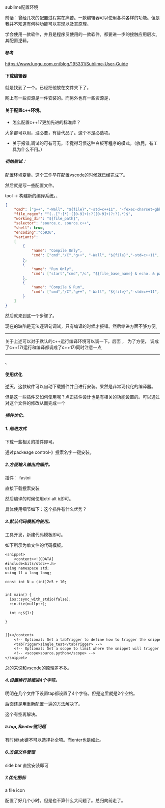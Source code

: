 sublime配置环境

前话：曾经几次的配置过程实在痛苦。一款编辑器可以使用各种各样的功能。但是我并不知道有何种功能可以实现以及其原理。

学会使用一款软件，并且是程序员使用的一款软件，都要进一步的接触应用层次。其配置逻辑。

#### 参考

https://www.luogu.com.cn/blog/195331/Sublime-User-Guide



#### 下载编辑器

就是找到了一个。已经把他放在文件夹下了。

网上有一些资源是一件安装的。而另外也有一些资源是，



#### 关于配置c++环境。

- 怎么配置c++17更加先进的标准库？

大多都可以用，没必要，有替代品了。这个不是必选项。

- 关于报错,调试的可有可无。毕竟得习惯这种白板写程序的模式。（放屁，有工具为什么不用。）

##### 初始尝试：

配置环境变量。这个工作早在配置vscode的时候就已经完成了。

然后就是写一些配置文件。

tool -> 构建新的编译系统。、

```json
{
	"cmd": ["g++", "-Wall", "${file}","-std=c++11", "-fexec-charset=gbk", "-o","${file_path}/${file_base_name}"],
	"file_regex": "^(..[^:]*):([0-9]+):?([0-9]+)?:?(.*)$",
	"working_dir": "${file_path}",
	"selector": "source.c, source.c++",
	"shell": true,
	"encoding":"cp936",
	"variants":
	[
		{
			"name": "Compile Only",
			"cmd": ["cmd","/C","g++", "-Wall", "${file}","-std=c++11", "-fexec-charset=gbk", "-o","${file_path}/${file_base_name}"],
		},
		{
			"name": "Run Only",
			"cmd": ["start","cmd","/c", "${file_base_name} & echo. & pause"],
		},
		{
			"name": "Compile & Run",
			"cmd": ["cmd","/C","g++", "-Wall", "${file}","-std=c++11", "-fexec-charset=gbk", "-o","${file_path}/${file_base_name}", "&&","start","cmd","/c", "${file_base_name} & echo. & pause"],
		}
	]
}

```

然后就来到这一个步骤了。

现在的缺陷是无法逐语句调试，只有编译的时候才报错。然后缩进方面不够方便。

--------

关于上述可以对于默认的c++运行编译环境可以调一下。后面 ， 为了方便， 调成了c++17(运行和编译都调成了c++17)同时注意一点

-------

、

#### 使用优化

逆天，这款软件可以自动下载插件并且进行安装。果然是非常现代化的编译器。

但是这一些插件又如何使用呢？点击插件设计也是有相关的功能设置的。可以通过对这个文件的修改从而完成一个



##### 插件优化。

##### 1. 缩进方式

下载一些相关的插件即可。

通过packeage control-》搜索名字一键安装。

##### 2.方便输入输出的插件。

插件： fastoi

直接下载搜索安装

然后编译的时候使用ctrl alt b即可。

具体使用细节如下：这个插件有什么优势？

##### 3.默认代码模板的使用。

工具开发，新建代码模板即可。

如下所示为单文件的代码模板。

```txt
<snippet>
	<content><![CDATA[
#include<bits/stdc++.h>
using namespace std;
using ll = long long;

const int N = (int)2e5 + 10;


int main() {
  ios::sync_with_stdio(false);
  cin.tie(nullptr);

  int n;${1:}

}


]]></content>
	<!-- Optional: Set a tabTrigger to define how to trigger the snippet -->
	<tabTrigger>single_test</tabTrigger> -->
	<!-- Optional: Set a scope to limit where the snippet will trigger -->
	<!-- <scope>source.python</scope> -->
</snippet>

```



总的来说和vscode的原理差不多。





##### 4.设置换行首缩进4个字符。

明明在几个文件下设置tap都设置了4个字符。但是这里就是2个空格。

后面还是用重新配置一遍的方法解决了。

这个有空再解决。



#####  5.tap,和enter键问题

有时候tab键不可以选择补全项。而enter也是如此。



##### 6.方便文件管理

side bar 直接安装即可



##### 7.优化图标

a file icon



配置了好几个小时。但是也不算什么大问题了。总归向前走了。


